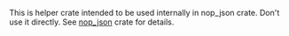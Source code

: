 This is helper crate intended to be used internally in nop_json crate. Don't use it directly. See [nop_json](https://docs.rs/nop-json) crate for details.
